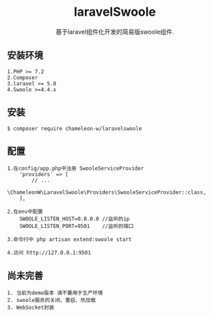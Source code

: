 <h1 align="center"> laravelSwoole </h1>

<p align="center"> 基于laravel组件化开发的简易版swoole组件.</p>


## 安装环境
    1.PHP >= 7.2
    2.Composer
    3.laravel >= 5.8
    4.Swoole >=4.4.x


## 安装

```shell
$ composer require chameleon-w/laravelswoole
```

## 配置
    1.在config/app.php中注册 SwooleServiceProvider
        'providers' => [
            // ...
           \ChameleonW\LaravelSwoole\Providers\SwooleServiceProvider::class,
        ],
        
    2.在env中配置
        SWOOLE_LISTEN_HOST=0.0.0.0 //监听的ip
        SWOOLE_LISTEN_PORT=9501    //监听的端口
        
    3.命令行中 php artisan extend:swoole start
    
    4.访问 http://127.0.0.1:9501


## 尚未完善
    1. 当前为demo版本 请不要用于生产环境
    2. swoole服务的关闭、重启、热加载
    3. WebSocket封装
    
